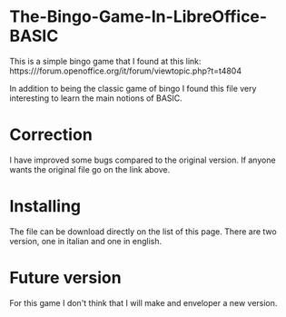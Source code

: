 # The-Bingo-Game-In-LibreOffice-BASIC
This is a simple bingo game that I found at this link: https:///forum.openoffice.org/it/forum/viewtopic.php?t=t4804

In addition to being the classic game of bingo I found this file very interesting to learn the main notions of BASIC.
# Correction
I have improved some bugs compared to the original version.
If anyone wants the original file go on the link above.
# Installing
The file can be download directly on the list of this page. 
There are two version, one in italian and one in english.
# Future version
For this game I don't think that I will make and enveloper a new version.

